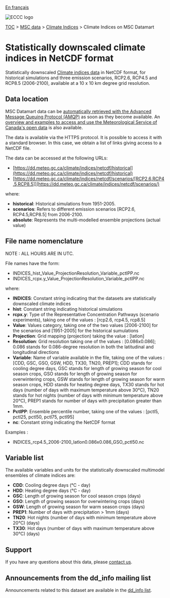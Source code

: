 [En français](readme_climateindices-datamart_fr.md)

![ECCC logo](../../img_eccc-logo.png)

[TOC](../../readme_en.md) > [MSC data](../readme_en.md) > [Climate Indices](readme_climateindices_en.md) > Climate Indices on MSC Datamart

# Statistically downscaled climate indices in NetCDF format

Statistically downscaled [Climate indices data](readme_climateindices_en.md) in NetCDF format, for historical simulations and three emission scenarios, RCP2.6, RCP4.5 and RCP8.5 (2006-2100), available at a 10 x 10 km degree grid resolution. 

## Data location

MSC Datamart data can be [automatically retrieved with the Advanced Message Queuing Protocol (AMQP)](../../msc-datamart/amqp_en.md) as soon as they become available. An [overview and examples to access and use the Meteorological Service of Canada's open data](../../usage/readme_en.md) is also available.

The data is available via the HTTPS protocol. It is possible to access it with a standard browser. In this case, we obtain a list of links giving access to a NetCDF file.

The data can be accessed at the following URLs:

* [https://dd.meteo.gc.ca/climate/indices/netcdf/historical](https://dd.meteo.gc.ca/climate/indices/netcdf/historical)
* [https://dd.meteo.gc.ca/climate/indices/netcdf/scenarios/[RCP2.6,RCP4.5,RCP8.5]](https://dd.meteo.gc.ca/climate/indices/netcdf/scenarios/)

where:

* __historical__: Historical simulations from 1951-2005.
* __scenarios__: Refers to different emission scenarios [RCP2.6, RCP4.5,RCP8.5] from 2006-2100.
* __absolute__: Represents the multi-modelled ensemble projections (actual value)

## File name nomenclature 

NOTE : ALL HOURS ARE IN UTC.

File names have the form:

* INDICES_hist_Value_ProjectionResolution_Variable_pctlPP.nc
* INDICES_rcpx.y_Value_ProjectionResolution_Variable_pctlPP.nc


where:

* __INDICES__: Constant string indicating that the datasets are statistically downscaled climate indices 
* __hist__: Constant string indicating historical simulations
* __rcpx.y__: Type of the Representative Concentration Pathways (scenario experiments), taking one of the values : [rcp2.6, rcp4.5, rcp8.5]
* __Value__: Values category, taking one of the two values [2006-2100] for the scenarios and [1951-2005] for the historical sumulations
* __Projection__: Grid mapping (projection) taking the value : [latlon]
* __Resolution__: Grid resolution taking one of the values : [0.086x0.086]; 0.086 stands for 0.086-degree resolution in both the latitudinal and longitudinal directions
* __Variable__: Name of variable available in the file, taking one of the values : [CDD, GSC, GSO, GSW, HDD, TX30, TN20, PREP1]; CDD stands for cooling degree days, GSC stands for length of growing season for cool season crops, GSO stands for length of growing season for overwintering crops, GSW stands for length of growing season for warm season crops, HDD stands for heating degree days, TX30 stands for hot days (number of days with maximum temperature above 30°C), TN20 stands for hot nights (number of days with minimum temperature above 20°C), PREP1 stands for number of days with precipitation greater than 1mm.
* __PctlPP__: Ensemble percentile number, taking one of the values : [pctl5, pctl25, pctl50, pctl75, pctl95]
* __nc__: Constant string indicating the NetCDF format

Examples :

* INDICES_rcp4.5_2006-2100_latlon0.086x0.086_GSO_pctl50.nc

## Variable list

The available variables and units for the statistically downscaled multimodel ensembles of climate indices are:

* __CDD__: Cooling degree days (°C - day)
* __HDD__: Heating degree days (°C - day)
* __GSC__: Length of growing season for cool season crops (days)
* __GSO__: Length of growing season for overwintering crops (days)
* __GSW__: Length of growing season for warm season crops (days)
* __PREP1__: Number of days with precipitation > 1mm (days)
* __TN20__: Hot nights (number of days with minimum temperature above 20°C) (days)
* __TX30__: Hot days (number of days with maximum temperature above 30°C) (days)

## Support

If you have any questions about this data, please [contact us](https://weather.gc.ca/mainmenu/contact_us_e.html).

## Announcements from the dd_info mailing list 

Announcements related to this dataset are available in the [dd_info list](https://comm.collab.science.gc.ca/mailman3/postorius/lists/dd_info/).
